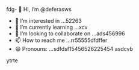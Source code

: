 fdg- 👋 Hi, I’m @deferasws
- 👀 I’m interested in ...52263
- 🌱 I’m currently learning ...xcv
- 💞️ I’m looking to collaborate on ...ads456996
- 📫 How to reach me ...rr55555dfdffer
- 😄 Pronouns: ...sdfdsf15456526225454
asdcvb
<!---5445sdf455dhf5445
deferasws/deferasws is a ✨ special ✨ repository because its `README.md` (this file) appears on your GitHub profile.475reg
You can click the Preview link to take a look at your changes.2062werwdfgdsd
--->
ytrte
